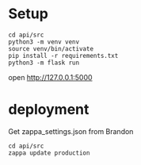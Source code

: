 
# Setup

```
cd api/src
python3 -m venv venv
source venv/bin/activate
pip install -r requirements.txt
python3 -m flask run
```

open http://127.0.0.1:5000

# deployment

Get zappa_settings.json from Brandon

```
cd api/src
zappa update production
```
